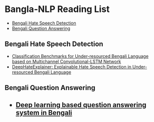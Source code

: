 # Bangla-NLP Reading List

* [Bengali Hate Speech Detection](#Hate_Speech_Detection)
* [Bengali Question Answering](#question_answering)



<h2 id="Bengali Hate Speech Detection">Bengali Hate Speech Detection</h2> 

* [Classification Benchmarks for Under-resourced Bengali Language based on Multichannel Convolutional-LSTM Network](https://arxiv.org/pdf/2012.14353.pdf)
* [DeepHateExplainer: Explainable Hate Speech Detection in
Under-resourced Bengali Language](https://arxiv.org/pdf/2012.14353.pdf)


<h2 id="question_answering">Bengali Question Answering<h2>

* [Deep learning based question answering system in Bengali](https://www.tandfonline.com/doi/full/10.1080/24751839.2020.1833136)